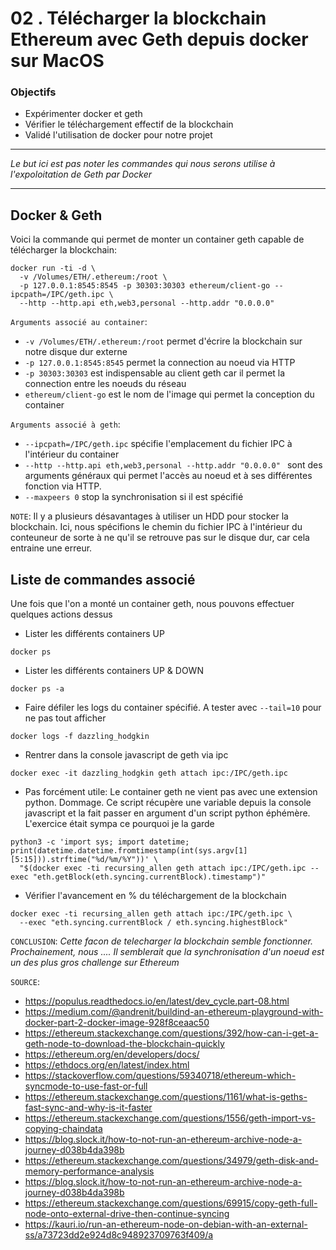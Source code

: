 # 02 . Télécharger la blockchain Ethereum avec Geth depuis docker sur MacOS

### Objectifs

- Expérimenter docker et geth
- Vérifier le téléchargement effectif de la blockchain
- Validé l'utilisation de docker pour notre projet

---

*Le but ici est pas noter les commandes qui nous serons utilise à l'expoloitation de Geth par Docker*

---

## Docker & Geth

Voici la commande qui permet de monter un container geth capable de télécharger la blockchain:

```shell script
docker run -ti -d \
  -v /Volumes/ETH/.ethereum:/root \
  -p 127.0.0.1:8545:8545 -p 30303:30303 ethereum/client-go --ipcpath=/IPC/geth.ipc \
  --http --http.api eth,web3,personal --http.addr "0.0.0.0"
```

`Arguments associé au container`:  
- `-v /Volumes/ETH/.ethereum:/root` permet d'écrire la blockchain sur notre disque dur externe
- `-p 127.0.0.1:8545:8545` permet la connection au noeud via HTTP
- `-p 30303:30303` est indispensable au client geth car il permet la connection entre les noeuds du réseau
- `ethereum/client-go` est le nom de l'image qui permet la conception du container

`Arguments associé à geth`:  
- `--ipcpath=/IPC/geth.ipc` spécifie l'emplacement du fichier IPC à l'intérieur du container
- `--http --http.api eth,web3,personal --http.addr "0.0.0.0" ` sont des arguments généraux qui permet l'accès au 
noeud et à ses différentes fonction via HTTP.
- `--maxpeers 0` stop la synchronisation si il est spécifié

`NOTE`: Il y a plusieurs désavantages à utiliser un HDD pour stocker la blockchain. Ici, nous spécifions le chemin du fichier IPC à l'intérieur du conteuneur de sorte à ne qu'il se retrouve pas sur le disque dur, car cela entraine une erreur. 

## Liste de commandes associé

Une fois que l'on a monté un container geth, nous pouvons effectuer quelques actions dessus

- Lister les différents containers UP
```shell script
docker ps
```
- Lister les différents containers UP & DOWN
```shell script
docker ps -a
```

- Faire défiler les logs du container spécifié. A tester avec `--tail=10` pour ne pas tout afficher
```shell script
docker logs -f dazzling_hodgkin
```

- Rentrer dans la console javascript de geth via ipc
```shell script
docker exec -it dazzling_hodgkin geth attach ipc:/IPC/geth.ipc
```

- Pas forcément utile: Le container geth ne vient pas avec une extension python. Dommage. Ce script récupère une variable 
depuis la console javascript et la fait passer en argument d'un script python éphémère. L'exercice était sympa ce pourquoi je la garde
```shell script
python3 -c 'import sys; import datetime; print(datetime.datetime.fromtimestamp(int(sys.argv[1][5:15])).strftime("%d/%m/%Y"))' \
  "$(docker exec -ti recursing_allen geth attach ipc:/IPC/geth.ipc --exec "eth.getBlock(eth.syncing.currentBlock).timestamp")"
```

- Vérifier l'avancement en % du téléchargement de la blockchain
```shell script
docker exec -ti recursing_allen geth attach ipc:/IPC/geth.ipc \
  --exec "eth.syncing.currentBlock / eth.syncing.highestBlock"
```


`CONCLUSION`:
*Cette facon de telecharger la blockchain semble fonctionner. Prochainement, nous .... Il semblerait que la synchronisation d'un noeud est un des plus gros challenge sur Ethereum*


`SOURCE`:
- https://populus.readthedocs.io/en/latest/dev_cycle.part-08.html
- https://medium.com/@andrenit/buildind-an-ethereum-playground-with-docker-part-2-docker-image-928f8ceaac50
- https://ethereum.stackexchange.com/questions/392/how-can-i-get-a-geth-node-to-download-the-blockchain-quickly
- https://ethereum.org/en/developers/docs/
- https://ethdocs.org/en/latest/index.html
- https://stackoverflow.com/questions/59340718/ethereum-which-syncmode-to-use-fast-or-full
- https://ethereum.stackexchange.com/questions/1161/what-is-geths-fast-sync-and-why-is-it-faster
- https://ethereum.stackexchange.com/questions/1556/geth-import-vs-copying-chaindata
- https://blog.slock.it/how-to-not-run-an-ethereum-archive-node-a-journey-d038b4da398b
- https://ethereum.stackexchange.com/questions/34979/geth-disk-and-memory-performance-analysis
- https://blog.slock.it/how-to-not-run-an-ethereum-archive-node-a-journey-d038b4da398b
- https://ethereum.stackexchange.com/questions/69915/copy-geth-full-node-onto-external-drive-then-continue-syncing
- https://kauri.io/run-an-ethereum-node-on-debian-with-an-external-ss/a73723dd2e924d8c948923709763f409/a

